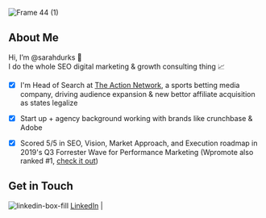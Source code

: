 ![Frame 44 (1)](https://user-images.githubusercontent.com/77648727/109909207-8a0de780-7c5a-11eb-8534-428d91ad6dfa.png) 

## About Me
Hi, I’m @sarahdurks  👋   
I do the whole SEO digital marketing & growth consulting thing  📈   
- [x] I'm Head of Search at [The Action Network](https://www.actionnetwork.com/), a sports betting media company, driving audience expansion & new bettor affiliate acquisition as states legalize  
- [x] Start up + agency background working with brands like crunchbase & Adobe 
- [x] Scored 5/5 in SEO, Vision, Market Approach, and Execution roadmap in 2019's Q3 Forrester Wave for Performance Marketing (Wpromote also ranked #1, [check it out](https://www.wpromote.com/forrester-wave))


## Get in Touch
![linkedin-box-fill](https://user-images.githubusercontent.com/77648727/107986418-dc73b680-6f80-11eb-9a8f-9aae45a08ab7.png)  [LinkedIn](https://www.linkedin.com/in/sarahdurks/) |
 

